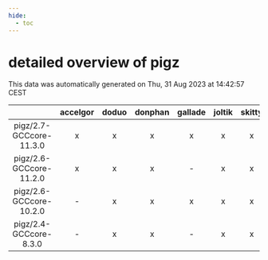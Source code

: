 ```yaml
---
hide:
  - toc
---
```


detailed overview of pigz
=========================


This data was automatically generated on Thu, 31 Aug 2023 at 14:42:57 CEST  

| |accelgor|doduo|donphan|gallade|joltik|skitty|swalot|victini|
| :---: | :---: | :---: | :---: | :---: | :---: | :---: | :---: | :---: |
|pigz/2.7-GCCcore-11.3.0|x|x|x|x|x|x|x|x|
|pigz/2.6-GCCcore-11.2.0|x|x|x|-|x|x|x|x|
|pigz/2.6-GCCcore-10.2.0|-|x|x|x|x|x|x|x|
|pigz/2.4-GCCcore-8.3.0|-|x|x|-|x|x|-|x|
